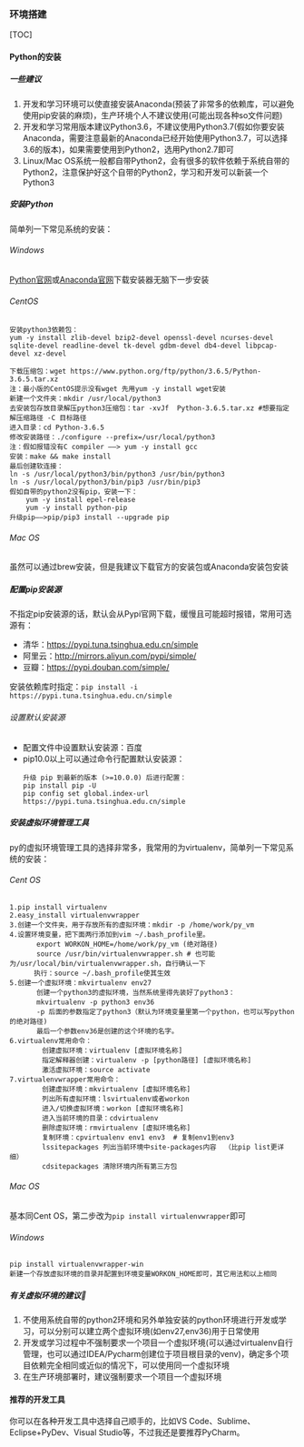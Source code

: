 ### 环境搭建
[TOC]
#### Python的安装
##### 一些建议
1. 开发和学习环境可以使直接安装Anaconda(预装了非常多的依赖库，可以避免使用pip安装的麻烦)，生产环境个人不建议使用(可能出现各种so文件问题)
2. 开发和学习常用版本建议Python3.6，不建议使用Python3.7(假如你要安装Anaconda，需要注意最新的Anaconda已经开始使用Python3.7，可以选择3.6的版本)，如果需要使用到Python2，选用Python2.7即可
3. Linux/Mac OS系统一般都自带Python2，会有很多的软件依赖于系统自带的Python2，注意保护好这个自带的Python2，学习和开发可以新装一个Python3

##### 安装Python
简单列一下常见系统的安装：
###### Windows
[Python官网](https://www.python.org/downloads/windows/)或[Anaconda官网](https://www.anaconda.com/download/#windows)下载安装器无脑下一步安装
###### CentOS
```
安装python3依赖包：
yum -y install zlib-devel bzip2-devel openssl-devel ncurses-devel sqlite-devel readline-devel tk-devel gdbm-devel db4-devel libpcap-devel xz-devel

下载压缩包：wget https://www.python.org/ftp/python/3.6.5/Python-3.6.5.tar.xz
注：最小版的CentOS提示没有wget 先用yum -y install wget安装
新建一个文件夹：mkdir /usr/local/python3
去安装包存放目录解压python3压缩包：tar -xvJf  Python-3.6.5.tar.xz	#想要指定解压缩路径 -C 目标路径
进入目录：cd Python-3.6.5 
修改安装路径：./configure --prefix=/usr/local/python3
注：假如报错没有C compiler ——> yum -y install gcc
安装：make && make install
最后创建软连接：
ln -s /usr/local/python3/bin/python3 /usr/bin/python3
ln -s /usr/local/python3/bin/pip3 /usr/bin/pip3
假如自带的python2没有pip，安装一下：
    yum -y install epel-release
    yum -y install python-pip
升级pip——>pip/pip3 install --upgrade pip
```
###### Mac OS
虽然可以通过brew安装，但是我建议下载官方的安装包或Anaconda安装包安装
##### 配置pip安装源
不指定pip安装源的话，默认会从Pypi官网下载，缓慢且可能超时报错，常用可选源有：
- 清华：https://pypi.tuna.tsinghua.edu.cn/simple
- 阿里云：http://mirrors.aliyun.com/pypi/simple/
- 豆瓣：https://pypi.douban.com/simple/

安装依赖库时指定：`pip install -i https://pypi.tuna.tsinghua.edu.cn/simple`
###### 设置默认安装源
- 配置文件中设置默认安装源：百度
- pip10.0以上可以通过命令行配置默认安装源：
    ```
    升级 pip 到最新的版本 (>=10.0.0) 后进行配置：
    pip install pip -U
    pip config set global.index-url https://pypi.tuna.tsinghua.edu.cn/simple
    ```

##### 安装虚拟环境管理工具
py的虚拟环境管理工具的选择非常多，我常用的为virtualenv，简单列一下常见系统的安装：
###### Cent OS
```
1.pip install virtualenv
2.easy_install virtualenvwrapper
3.创建一个文件夹，用于存放所有的虚拟环境：mkdir -p /home/work/py_vm
4.设置环境变量，把下面两行添加到vim ~/.bash_profile里。
　　　　export WORKON_HOME=/home/work/py_vm (绝对路径)
　　　　source /usr/bin/virtualenvwrapper.sh # 也可能为/usr/local/bin/virtualenvwrapper.sh，自行确认一下
      执行：source ~/.bash_profile使其生效
5.创建一个虚拟环境：mkvirtualenv env27
　　　　创建一个python3的虚拟环境，当然系统里得先装好了python3：
　　　　mkvirtualenv -p python3 env36
　　　　-p 后面的参数指定了python3（默认为环境变量里第一个python，也可以写python的绝对路径)
　　　　最后一个参数env36是创建的这个环境的名字。
6.virtualenv常用命令：
        创建虚拟环境：virtualenv [虚拟环境名称]
        指定解释器创建：virtualenv -p [python路径] [虚拟环境名称]
        激活虚拟环境：source activate 
7.virtualenvwrapper常用命令：
        创建虚拟环境：mkvirtualenv [虚拟环境名称]
        列出所有虚拟环境：lsvirtualenv或者workon
        进入/切换虚拟环境：workon [虚拟环境名称]
        进入当前环境的目录：cdvirtualenv
        删除虚拟环境：rmvirtualenv [虚拟环境名称]
        复制环境：cpvirtualenv env1 env3  # 复制env1到env3
        lssitepackages 列出当前环境中site-packages内容  （比pip list更详细）
        cdsitepackages 清除环境内所有第三方包
```
###### Mac OS
基本同Cent OS，第二步改为`pip install virtualenvwrapper`即可
###### Windows
```
pip install virtualenvwrapper-win
新建一个存放虚拟环境的目录并配置到环境变量WORKON_HOME即可，其它用法和以上相同
```

##### 有关虚拟环境的建议
1. 不使用系统自带的python2环境和另外单独安装的python环境进行开发或学习，可以分别可以建立两个虚拟环境(如env27,env36)用于日常使用
2. 开发或学习过程中不强制要求一个项目一个虚拟环境(可以通过virtualenv自行管理，也可以通过IDEA/Pycharm创建位于项目根目录的venv)，确定多个项目依赖完全相同或近似的情况下，可以使用同一个虚拟环境
3. 在生产环境部署时，建议强制要求一个项目一个虚拟环境

#### 推荐的开发工具
你可以在各种开发工具中选择自己顺手的，比如VS Code、Sublime、Eclipse+PyDev、Visual Studio等，不过我还是要推荐PyCharm。
